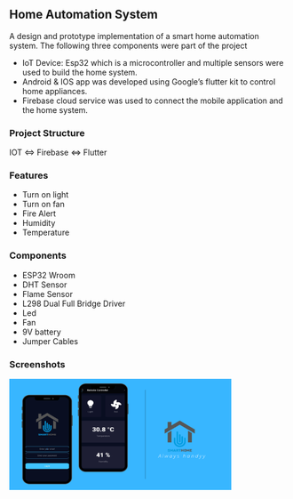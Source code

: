## Home Automation System
A design and prototype implementation of a smart home automation system. The following three components were part of the project
* IoT Device: Esp32 which is a microcontroller and multiple sensors were used to build the home system.
* Android & IOS app was developed using Google’s flutter kit to control home appliances.
* Firebase cloud service was used to connect the mobile application and the home system.


### Project Structure

IOT <=> Firebase <=> Flutter

### Features

* Turn on light 
* Turn on fan
* Fire Alert
* Humidity
* Temperature

### Components

* ESP32 Wroom
* DHT Sensor
* Flame Sensor
* L298 Dual Full Bridge Driver
* Led
* Fan
* 9V battery
* Jumper Cables

### Screenshots

<img src="https://github.com/ahlawataman/homeautomation/blob/main/images/12.png" data-canonical-src="https://github.com/ahlawataman/homeautomation/blob/main/images/12.png" width="400" height="200" />
